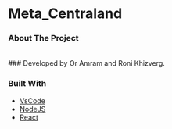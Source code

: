 # Meta_Centraland

### About The Project

<br />
### Developed by Or Amram and Roni Khizverg.

### Built With

* [VsCode](https://code.visualstudio.com/)
* [NodeJS](https://nodejs.org/en/)
* [React](https://reactjs.org/docs/hooks-intro.html)


